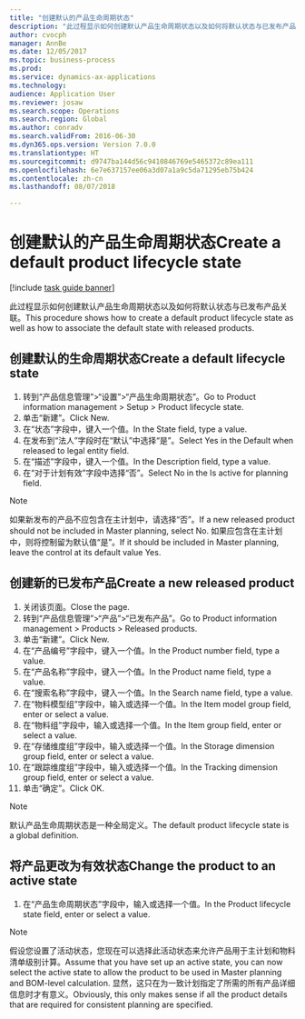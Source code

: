 ```yaml
--- 
title: "创建默认的产品生命周期状态"
description: "此过程显示如何创建默认产品生命周期状态以及如何将默认状态与已发布产品关联。"
author: cvocph
manager: AnnBe
ms.date: 12/05/2017
ms.topic: business-process
ms.prod: 
ms.service: dynamics-ax-applications
ms.technology: 
audience: Application User
ms.reviewer: josaw
ms.search.scope: Operations
ms.search.region: Global
ms.author: conradv
ms.search.validFrom: 2016-06-30
ms.dyn365.ops.version: Version 7.0.0
ms.translationtype: HT
ms.sourcegitcommit: d9747ba144d56c9410846769e5465372c89ea111
ms.openlocfilehash: 6e7e637157ee06a3d07a1a9c5da71295eb75b424
ms.contentlocale: zh-cn
ms.lasthandoff: 08/07/2018

---
```

# <a name="create-a-default-product-lifecycle-state"></a><span data-ttu-id="9d8b9-103">创建默认的产品生命周期状态</span><span class="sxs-lookup"><span data-stu-id="9d8b9-103">Create a default product lifecycle state</span></span>

[!include [task guide banner](../../includes/task-guide-banner.md)]

<span data-ttu-id="9d8b9-104">此过程显示如何创建默认产品生命周期状态以及如何将默认状态与已发布产品关联。</span><span class="sxs-lookup"><span data-stu-id="9d8b9-104">This procedure shows how to create a default product lifecycle state as well as how to associate the default state with released products.</span></span>


## <a name="create-a-default-lifecycle-state"></a><span data-ttu-id="9d8b9-105">创建默认的生命周期状态</span><span class="sxs-lookup"><span data-stu-id="9d8b9-105">Create a default lifecycle state</span></span>
1. <span data-ttu-id="9d8b9-106">转到“产品信息管理”>“设置”>“产品生命周期状态”。</span><span class="sxs-lookup"><span data-stu-id="9d8b9-106">Go to Product information management > Setup > Product lifecycle state.</span></span>
2. <span data-ttu-id="9d8b9-107">单击“新建”。</span><span class="sxs-lookup"><span data-stu-id="9d8b9-107">Click New.</span></span>
3. <span data-ttu-id="9d8b9-108">在“状态”字段中，键入一个值。</span><span class="sxs-lookup"><span data-stu-id="9d8b9-108">In the State field, type a value.</span></span>
4. <span data-ttu-id="9d8b9-109">在发布到“法人”字段时在“默认”中选择“是”。</span><span class="sxs-lookup"><span data-stu-id="9d8b9-109">Select Yes in the Default when released to legal entity field.</span></span>
5. <span data-ttu-id="9d8b9-110">在“描述”字段中，键入一个值。</span><span class="sxs-lookup"><span data-stu-id="9d8b9-110">In the Description field, type a value.</span></span>
6. <span data-ttu-id="9d8b9-111">在“对于计划有效”字段中选择“否”。</span><span class="sxs-lookup"><span data-stu-id="9d8b9-111">Select No in the Is active for planning field.</span></span>

> [!NOTE]
> <span data-ttu-id="9d8b9-112">如果新发布的产品不应包含在主计划中，请选择“否”。</span><span class="sxs-lookup"><span data-stu-id="9d8b9-112">If a new released product should not be included in Master planning, select No.</span></span> <span data-ttu-id="9d8b9-113">如果应包含在主计划中，则将控制留为默认值“是”。</span><span class="sxs-lookup"><span data-stu-id="9d8b9-113">If it should be included in Master planning, leave the control at its default value Yes.</span></span>  

## <a name="create-a-new-released-product"></a><span data-ttu-id="9d8b9-114">创建新的已发布产品</span><span class="sxs-lookup"><span data-stu-id="9d8b9-114">Create a new released product</span></span>
1. <span data-ttu-id="9d8b9-115">关闭该页面。</span><span class="sxs-lookup"><span data-stu-id="9d8b9-115">Close the page.</span></span>
2. <span data-ttu-id="9d8b9-116">转到“产品信息管理”>“产品”>“已发布产品”。</span><span class="sxs-lookup"><span data-stu-id="9d8b9-116">Go to Product information management > Products > Released products.</span></span>
3. <span data-ttu-id="9d8b9-117">单击“新建”。</span><span class="sxs-lookup"><span data-stu-id="9d8b9-117">Click New.</span></span>
4. <span data-ttu-id="9d8b9-118">在“产品编号”字段中，键入一个值。</span><span class="sxs-lookup"><span data-stu-id="9d8b9-118">In the Product number field, type a value.</span></span>
5. <span data-ttu-id="9d8b9-119">在“产品名称”字段中，键入一个值。</span><span class="sxs-lookup"><span data-stu-id="9d8b9-119">In the Product name field, type a value.</span></span>
6. <span data-ttu-id="9d8b9-120">在“搜索名称”字段中，键入一个值。</span><span class="sxs-lookup"><span data-stu-id="9d8b9-120">In the Search name field, type a value.</span></span>
7. <span data-ttu-id="9d8b9-121">在“物料模型组”字段中，输入或选择一个值。</span><span class="sxs-lookup"><span data-stu-id="9d8b9-121">In the Item model group field, enter or select a value.</span></span>
8. <span data-ttu-id="9d8b9-122">在“物料组”字段中，输入或选择一个值。</span><span class="sxs-lookup"><span data-stu-id="9d8b9-122">In the Item group field, enter or select a value.</span></span>
9. <span data-ttu-id="9d8b9-123">在“存储维度组”字段中，输入或选择一个值。</span><span class="sxs-lookup"><span data-stu-id="9d8b9-123">In the Storage dimension group field, enter or select a value.</span></span>
10. <span data-ttu-id="9d8b9-124">在“跟踪维度组”字段中，输入或选择一个值。</span><span class="sxs-lookup"><span data-stu-id="9d8b9-124">In the Tracking dimension group field, enter or select a value.</span></span>
11. <span data-ttu-id="9d8b9-125">单击“确定”。</span><span class="sxs-lookup"><span data-stu-id="9d8b9-125">Click OK.</span></span>

> [!NOTE]
> <span data-ttu-id="9d8b9-126">默认产品生命周期状态是一种全局定义。</span><span class="sxs-lookup"><span data-stu-id="9d8b9-126">The default product lifecycle state is a global definition.</span></span>  

## <a name="change-the-product-to-an-active-state"></a><span data-ttu-id="9d8b9-127">将产品更改为有效状态</span><span class="sxs-lookup"><span data-stu-id="9d8b9-127">Change the product to an active state</span></span>
1. <span data-ttu-id="9d8b9-128">在“产品生命周期状态”字段中，输入或选择一个值。</span><span class="sxs-lookup"><span data-stu-id="9d8b9-128">In the Product lifecycle state field, enter or select a value.</span></span>

> [!NOTE]
> <span data-ttu-id="9d8b9-129">假设您设置了活动状态，您现在可以选择此活动状态来允许产品用于主计划和物料清单级别计算。</span><span class="sxs-lookup"><span data-stu-id="9d8b9-129">Assume that you have set up an active state, you can now select the active state to allow the product to be used in Master planning and BOM-level calculation.</span></span> <span data-ttu-id="9d8b9-130">显然，这只在为一致计划指定了所需的所有产品详细信息时才有意义。</span><span class="sxs-lookup"><span data-stu-id="9d8b9-130">Obviously, this only makes sense if all the product details that are required for consistent planning are specified.</span></span>  


